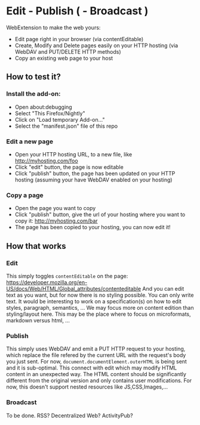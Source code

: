 # Edit - Publish ( - Broadcast )

WebExtension to make the web yours:
* Edit page right in your browser (via contentEditable)
* Create, Modify and Delete pages easily on your HTTP hosting (via WebDAV and PUT/DELETE HTTP methods)
* Copy an existing web page to your host

## How to test it?

### Install the add-on:

* Open about:debugging
* Select "This Firefox/Nightly"
* Click on "Load temporary Add-on..."
* Select the "manifest.json" file of this repo

### Edit a new page

* Open your HTTP hosting URL, to a new file, like http://myhosting.com/foo
* Click "edit" button, the page is now editable
* Click "publish" button, the page has been updated on your HTTP hosting (assuming your have WebDAV enabled on your hosting)

### Copy a page

* Open the page you want to copy
* Click "publish" button, give the url of your hosting where you want to copy it: http://myhosting.com/bar
* The page has been copied to your hosting, you can now edit it!

## How that works

### Edit

This simply toggles `contentEditable` on the page:
https://developer.mozilla.org/en-US/docs/Web/HTML/Global_attributes/contenteditable
And you can edit text as you want, but for now there is no styling possible. You can only write text.
It would be interesting to work on a specification(s) on how to edit styles, paragraph, semantics, ...
We may focus more on content edition than styling/layout here.
This may be the place where to focus on microformats, markdown versus html, ...

### Publish

This simply uses WebDAV and emit a PUT HTTP request to your hosting, which replace the file refered by the current URL with the request's body you just sent.
For now, `document.documentElement.outerHTML` is being sent and it is sub-optimal.
This connect with edit which may modify HTML content in an unexpected way. The HTML content should be significantly different from the original version and only contains user modifications.
For now, this doesn't support nested resources like JS,CSS,Images,...

### Broadcast

To be done.
RSS? Decentralized Web? ActivityPub?
